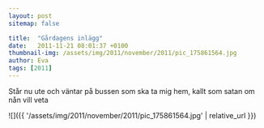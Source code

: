 ```yaml
---
layout: post
sitemap: false

title:  "Gårdagens inlägg"
date:   2011-11-21 08:01:37 +0100
thumbnail-img: /assets/img/2011/november/2011/pic_175861564.jpg
author: Eva
tags: [2011]
---
```


Står nu ute och väntar på bussen som ska ta mig hem, kallt som satan om nån vill veta

![]({{ '/assets/img/2011/november/2011/pic_175861564.jpg'  | relative_url }})

